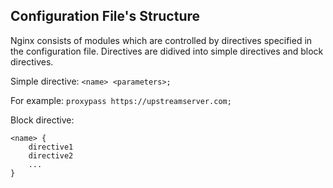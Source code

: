 ## Configuration File's Structure

Nginx consists of modules which are controlled by directives specified in the configuration file. Directives are didived into simple directives and block directives.

Simple directive:
   `<name> <parameters>;`

For example: 
    `proxypass https://upstreamserver.com;`

Block directive:

```
<name> {
    directive1
    directive2
    ...
}
```